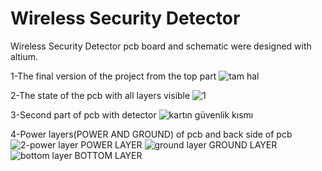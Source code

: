 # Wireless Security Detector
  Wireless Security Detector pcb board and schematic were designed with altium.

1-The final version of the project from the top part
![tam hal](https://user-images.githubusercontent.com/100144512/218326501-740f3ae5-1c5b-4911-abbf-79b96eebe3b1.png)

2-The state of the pcb with all layers visible
![1 ](https://user-images.githubusercontent.com/100144512/218326624-43d82174-7f89-4b60-9ed6-7827713884ba.png)

3-Second part of pcb with detector
![kartın güvenlik kısmı](https://user-images.githubusercontent.com/100144512/218326747-297d4eae-55ce-4c0c-a407-2ada5146aa70.png)

4-Power layers(POWER AND GROUND) of pcb and back side of pcb
![2-power layer](https://user-images.githubusercontent.com/100144512/218326929-f270c032-27b2-43db-9c40-99bf667f8a32.png) 
POWER LAYER
![ground layer](https://user-images.githubusercontent.com/100144512/218326933-318a1646-249b-4b8b-9ac1-1f1c28706304.png)
GROUND LAYER
![bottom layer](https://user-images.githubusercontent.com/100144512/218326940-30704f7a-97e2-4da8-ace7-086ceca0d85b.png)
BOTTOM LAYER
